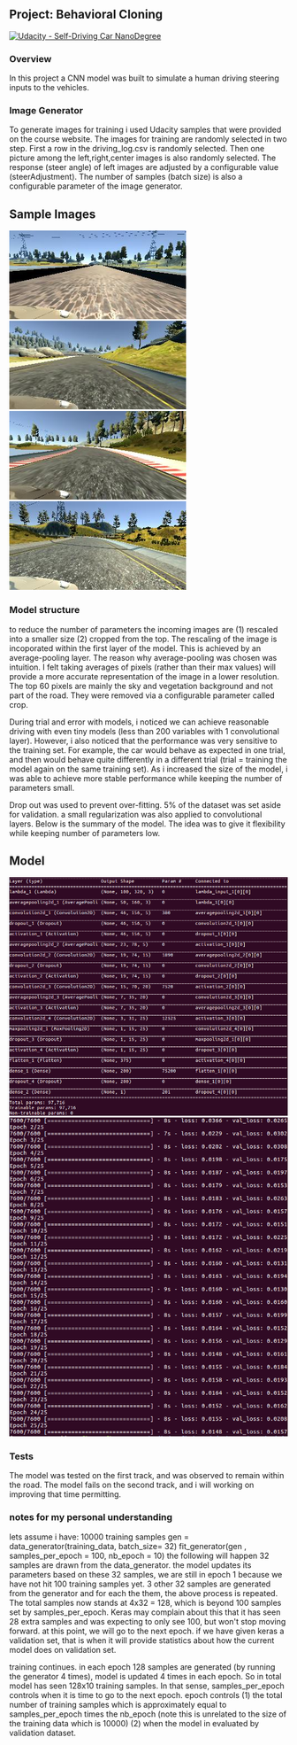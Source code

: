 ## Project: Behavioral Cloning 
[![Udacity - Self-Driving Car NanoDegree](https://s3.amazonaws.com/udacity-sdc/github/shield-carnd.svg)](http://www.udacity.com/drive)
### Overview

In this project a CNN model was built to simulate a human driving steering inputs to the vehicles. 


### Image Generator
To generate images for training i used Udacity samples that were provided on the course website. 
The images for training are randomly selected in two step. First a row in the driving_log.csv is 
randomly selected. Then one picture among the left,right,center images is also randomly selected.
The response (steer angle) of left images are adjusted by a configurable value (steerAdjustment).
The number of samples (batch size) is also a configurable parameter of the image generator.  


## Sample Images 
![Sample Image 1](https://github.com/Sadrpour/UdacityProjetcs/raw/master/P3-DriverClonning/right_2016_12_01_13_43_20_478.jpg)
![Sample Image 1](https://github.com/Sadrpour/UdacityProjetcs/raw/master/P3-DriverClonning/right_2016_12_01_13_45_00_946.jpg)
![Sample Image 1](https://github.com/Sadrpour/UdacityProjetcs/raw/master/P3-DriverClonning/right_2016_12_01_13_45_54_661.jpg)
![Sample Image 1](https://github.com/Sadrpour/UdacityProjetcs/raw/master/P3-DriverClonning/right_2017_01_13_18_27_19_925.jpg)


### Model structure
to reduce the number of parameters the incoming images are (1) rescaled into a smaller size (2)
cropped from the top. The rescaling of the image is incoporated within the first layer of the model.
This is achieved by an average-pooling layer. The reason why average-pooling was chosen was intuition.
I felt taking averages of pixels (rather than their max values) will provide a more accurate representation
of the image in a lower resolution. 
The top 60 pixels are mainly the sky and vegetation background and not part of the road. They were removed
via a configurable parameter called crop. 

During trial and error with models, i noticed we can achieve reasonable driving with even tiny models
(less than 200 variables with 1 convolutional layer). However, i also noticed that the performance was very
sensitive to the training set. For example, the car would behave as expected in one trial, and then
would behave quite differently in a different trial (trial = training the model again on the same training set).
As i increased the size of the model, i was able to achieve more stable performance while keeping the number of 
parameters small. 

Drop out was used to prevent over-fitting. 5% of the dataset was set aside for validation. a small regularization 
was also applied to convolutional layers. 
Below is the summary of the model. The idea was to give it flexibility while keeping number of parameters low.


## Model
![Model Architecture](https://github.com/Sadrpour/UdacityProjetcs/raw/master/P3-DriverClonning/model.png)
![Model Training loss](https://github.com/Sadrpour/UdacityProjetcs/raw/master/P3-DriverClonning/training.png)

### Tests
The model was tested on the first track, and was observed to remain within the road. 
The model fails on the second track, and i will working on improving that time permitting. 


### notes for my personal understanding 

lets assume i have:
10000 training samples
gen = data_generator(training_data, batch_size= 32)
fit_generator(gen , samples_per_epoch = 100, nb_epoch = 10)
the following will happen
32 samples are drawn from the data_generator. the model updates its parameters based on these 32 samples, we are still in epoch 1 because we have not hit 100 training samples yet.
3 other 32 samples are generated from the generator and for each the them, the above process is repeated. The total samples now stands at 4x32 = 128, which is beyond 100 samples set by samples_per_epoch. Keras may complain about this that it has seen 28 extra samples and was expecting to only see 100, but won't stop moving forward.
at this point, we will go to the next epoch. if we have given keras a validation set, that is when it will provide statistics about how the current model does on validation set.

training continues. in each epoch 128 samples are generated (by running the generator 4 times), model is updated 4 times in each epoch. So in total model has seen 128x10 training samples. In that sense,
samples_per_epoch controls when it is time to go to the next epoch. 
epoch controls (1) the total number of training samples which is approximately equal to samples_per_epoch times the nb_epoch (note this is unrelated to the size of the training data which is 10000) (2) when the model in evaluated by validation dataset. 
